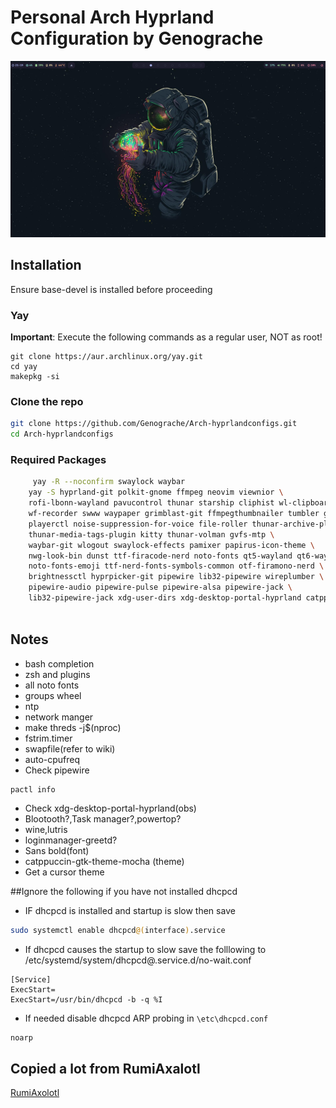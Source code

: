 # Personal Arch Hyprland Configuration by Genograche

![Screenshot](https://github.com/Genograche/Arch-hyprlandconfigs/raw/main/hyprland.png)
## Installation

Ensure base-devel is installed before proceeding

### Yay

**Important**: Execute the following commands as a regular user, NOT as root!

```
git clone https://aur.archlinux.org/yay.git
cd yay
makepkg -si
```
### Clone the repo

``` bash
git clone https://github.com/Genograche/Arch-hyprlandconfigs.git
cd Arch-hyprlandconfigs
```
### Required Packages

``` bash
     yay -R --noconfirm swaylock waybar
    yay -S hyprland-git polkit-gnome ffmpeg neovim viewnior \
    rofi-lbonn-wayland pavucontrol thunar starship cliphist wl-clipboard \
    wf-recorder swww waypaper grimblast-git ffmpegthumbnailer tumbler gvfs \
    playerctl noise-suppression-for-voice file-roller thunar-archive-plugin \
    thunar-media-tags-plugin kitty thunar-volman gvfs-mtp \
    waybar-git wlogout swaylock-effects pamixer papirus-icon-theme \
    nwg-look-bin dunst ttf-firacode-nerd noto-fonts qt5-wayland qt6-wayland\
    noto-fonts-emoji ttf-nerd-fonts-symbols-common otf-firamono-nerd \
    brightnessctl hyprpicker-git pipewire lib32-pipewire wireplumber \
    pipewire-audio pipewire-pulse pipewire-alsa pipewire-jack \
    lib32-pipewire-jack xdg-user-dirs xdg-desktop-portal-hyprland catppuccin-gtk-theme-mocha --needed
   
```
## Notes
- bash completion
- zsh and plugins
- all noto fonts
- groups wheel
- ntp
- network manger
- make threds -j$(nproc)
- fstrim.timer
- swapfile(refer to wiki)
- auto-cpufreq
- Check pipewire
```bash
pactl info
```
- Check xdg-desktop-portal-hyprland(obs)
- Blootooth?,Task manager?,powertop?
- wine,lutris
- loginmanager-greetd?
- Sans bold(font)
- catppuccin-gtk-theme-mocha (theme)
- Get a cursor theme

##Ignore the following if you have not installed dhcpcd

- IF dhcpcd is installed and startup is slow then save
```bash
sudo systemctl enable dhcpcd@(interface).service
```

- If dhcpcd causes the startup to slow save the folllowing to /etc/systemd/system/dhcpcd@.service.d/no-wait.conf

```
[Service]
ExecStart=
ExecStart=/usr/bin/dhcpcd -b -q %I
```
- If needed disable dhcpcd ARP probing in ```\etc\dhcpcd.conf```
```
noarp
```

## Copied a lot from RumiAxalotl
[RumiAxolotl](https://github.com/RumiAxolotl)
